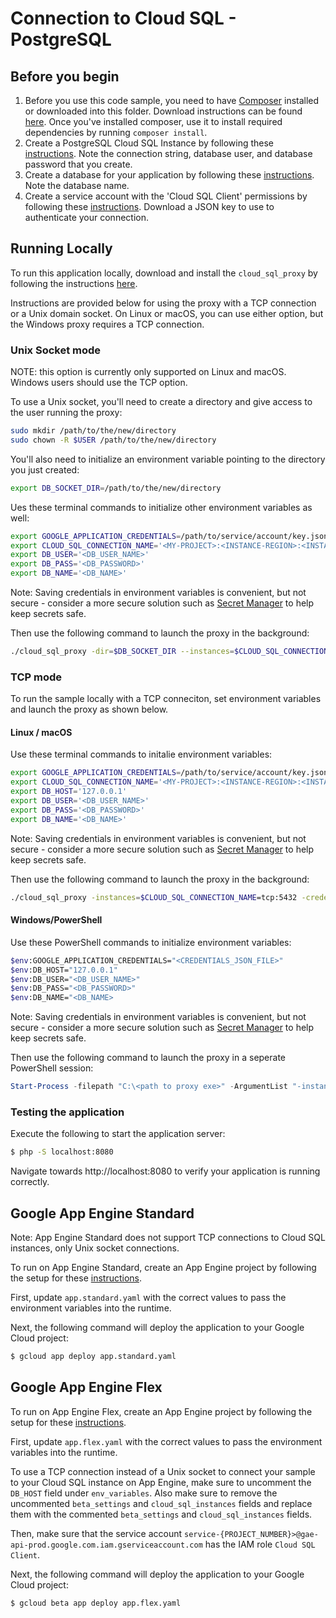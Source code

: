 # Connection to Cloud SQL - PostgreSQL

## Before you begin

1. Before you use this code sample, you need to have
[Composer](https://getcomposer.org/) installed or downloaded into this folder.
Download instructions can be found [here](https://getcomposer.org/download/).
Once you've installed composer, use it to install required dependencies by
running `composer install`.
2. Create a PostgreSQL Cloud SQL Instance by following these
[instructions](https://cloud.google.com/sql/docs/postgres/create-instance). Note
the connection string, database user, and database password that you create.
3. Create a database for your application by following these
[instructions](https://cloud.google.com/sql/docs/postgres/create-manage-databases).
Note the database name.
4. Create a service account with the 'Cloud SQL Client' permissions by following
these
[instructions](https://cloud.google.com/sql/docs/postgres/connect-external-app#4_if_required_by_your_authentication_method_create_a_service_account).
Download a JSON key to use to authenticate your connection.

## Running Locally

To run this application locally, download and install the `cloud_sql_proxy` by
following the instructions
[here](https://cloud.google.com/sql/docs/postgres/sql-proxy#install).

Instructions are provided below for using the proxy with a TCP connection or a
Unix domain socket. On Linux or macOS, you can use either option, but the
Windows proxy requires a TCP connection.

### Unix Socket mode

NOTE: this option is currently only supported on Linux and macOS. Windows users
should use the TCP option.

To use a Unix socket, you'll need to create a directory and give access to the
user running the proxy:

```bash
sudo mkdir /path/to/the/new/directory
sudo chown -R $USER /path/to/the/new/directory
```

You'll also need to initialize an environment variable pointing to the directory
you just created:

```bash
export DB_SOCKET_DIR=/path/to/the/new/directory
```

Ues these terminal commands to initialize other environment variables as well:

```bash
export GOOGLE_APPLICATION_CREDENTIALS=/path/to/service/account/key.json
export CLOUD_SQL_CONNECTION_NAME='<MY-PROJECT>:<INSTANCE-REGION>:<INSTANCE-NAME>'
export DB_USER='<DB_USER_NAME>'
export DB_PASS='<DB_PASSWORD>'
export DB_NAME='<DB_NAME>'
```

Note: Saving credentials in environment variables is convenient, but not
secure - consider a more secure solution such as
[Secret Manager](https://cloud.google.com/secret-manager/) to help keep secrets
safe.

Then use the following command to launch the proxy in the background:

```bash
./cloud_sql_proxy -dir=$DB_SOCKET_DIR --instances=$CLOUD_SQL_CONNECTION_NAME --credential_file=$GOOGLE_APPLICATION_CREDENTIALS &
```

### TCP mode

To run the sample locally with a TCP conneciton, set environment variables and
launch the proxy as shown below.

#### Linux / macOS

Use these terminal commands to initalie environment variables:

```bash
export GOOGLE_APPLICATION_CREDENTIALS=/path/to/service/account/key.json
export CLOUD_SQL_CONNECTION_NAME='<MY-PROJECT>:<INSTANCE-REGION>:<INSTANCE-NAME>'
export DB_HOST='127.0.0.1'
export DB_USER='<DB_USER_NAME>'
export DB_PASS='<DB_PASSWORD>'
export DB_NAME='<DB_NAME>'
```

Note: Saving credentials in environment variables is convenient, but not
secure - consider a more secure solution such as
[Secret Manager](https://cloud.google.com/secret-manager/) to help keep secrets
safe.

Then use the following command to launch the proxy in the background:

```bash
./cloud_sql_proxy -instances=$CLOUD_SQL_CONNECTION_NAME=tcp:5432 -credential_file=$GOOGLE_APPLICAITON_CREDENTIALS &
```

#### Windows/PowerShell

Use these PowerShell commands to initialize environment variables:

```bash
$env:GOOGLE_APPLICATION_CREDENTIALS="<CREDENTIALS_JSON_FILE>"
$env:DB_HOST="127.0.0.1"
$env:DB_USER="<DB_USER_NAME>"
$env:DB_PASS="<DB_PASSWORD>"
$env:DB_NAME="<DB_NAME>
```

Note: Saving credentials in environment variables is convenient, but not
secure - consider a more secure solution such as
[Secret Manager](https://cloud.google.com/secret-manager/) to help keep secrets
safe.

Then use the following command to launch the proxy in a seperate PowerShell
session:

```powershell
Start-Process -filepath "C:\<path to proxy exe>" -ArgumentList "-instances=<project-id>:<region>:<instance-name>=tcp:5432 -credential_file=<CREDENTIALS_JSON_FILE>"
```

### Testing the application

Execute the following to start the application server:

```bash
$ php -S localhost:8080
```

Navigate towards http://localhost:8080 to verify your application is running
correctly.

## Google App Engine Standard
Note: App Engine Standard does not support TCP connections to Cloud SQL
instances, only Unix socket connections.

To run on App Engine Standard, create an App Engine project by following the
setup for these
[instructions](https://cloud.google.com/appengine/docs/standard/php7/quickstart#before-you-begin).

First, update `app.standard.yaml` with the correct values to pass the
environment variables into the runtime.

Next, the following command will deploy the application to your Google Cloud
project:

```bash
$ gcloud app deploy app.standard.yaml
```

## Google App Engine Flex
To run on App Engine Flex, create an App Engine project by following the setup
for these
[instructions](https://cloud.google.com/appengine/docs/standard/php7/quickstart#before-you-begin).

First, update `app.flex.yaml` with the correct values to pass the environment
variables into the runtime.

To use a TCP connection instead of a Unix socket to connect your sample to your
Cloud SQL instance on App Engine, make sure to uncomment the `DB_HOST`
field under `env_variables`. Also make sure to remove the uncommented
`beta_settings` and `cloud_sql_instances` fields and replace them with the
commented `beta_settings` and `cloud_sql_instances` fields.

Then, make sure that the service account
`service-{PROJECT_NUMBER}>@gae-api-prod.google.com.iam.gserviceaccount.com` has
the IAM role `Cloud SQL Client`.

Next, the following command will deploy the application to your Google Cloud
project:

```bash
$ gcloud beta app deploy app.flex.yaml
```

